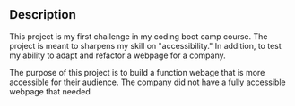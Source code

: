 # <Horiseon-landing-page>

## Description

This project is my first challenge in my coding boot camp course. The project is meant  to sharpens my skill on "accessibility." In addition, to test my ability to adapt and refactor a webpage for a company. 

The purpose of this project is to build a function webage that is more accessible for their audience.  The company did not have a fully accessible webpage that needed
